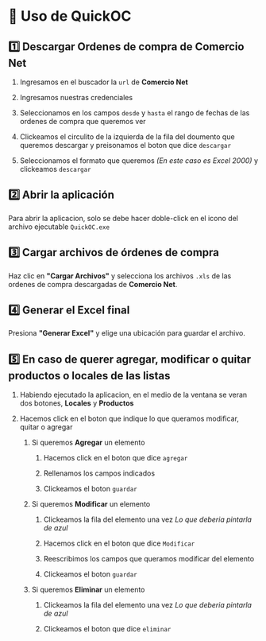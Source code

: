 # 📖 Uso de QuickOC

## :one: Descargar Ordenes de compra de **Comercio Net**

1. Ingresamos en el buscador la ```url``` de **Comercio Net**

2. Ingresamos nuestras credenciales

3. Seleccionamos en los campos `desde` y `hasta` el rango de fechas de las ordenes de compra que queremos ver

4. Clickeamos el circulito de la izquierda de la fila del doumento que queremos descargar y preisonamos el boton que dice ```descargar```

5. Seleccionamos el formato que queremos *(En este caso es Excel 2000)* y clickeamos ```descargar```

## 2️⃣ Abrir la aplicación
Para abrir la aplicacion, solo se debe hacer doble-click en el icono del archivo ejecutable ```QuickOC.exe```

## 3️⃣ Cargar archivos de órdenes de compra
Haz clic en **"Cargar Archivos"** y selecciona los archivos `.xls` de las ordenes de compra descargadas de **Comercio Net**.

## :four: Generar el Excel final
Presiona **"Generar Excel"** y elige una ubicación para guardar el archivo.

## :five: En caso de querer agregar, modificar o quitar **productos** o **locales** de las listas

1. Habiendo ejecutado la aplicacion, en el medio de la ventana se veran dos botones, **Locales** y **Productos**

2. Hacemos click en el boton que indique lo que queramos modificar, quitar o agregar

    1. Si queremos **Agregar** un elemento 

        1. Hacemos click en el boton que dice ```agregar```

        2. Rellenamos los campos indicados

        3. Clickeamos el boton ```guardar```

    2. Si queremos **Modificar** un elemento 

        1. Clickeamos la fila del elemento una vez *Lo que deberia pintarla de azul*

        2. Hacemos click en el boton que dice ```Modificar```

        3. Reescribimos los campos que queramos modificar del elemento

        4. Clickeamos el boton ```guardar```

    3. Si queremos **Eliminar** un elemento 

        1. Clickeamos la fila del elemento una vez *Lo que deberia pintarla de azul*
        
        2. Clickeamos el boton que dice ```eliminar```

        

